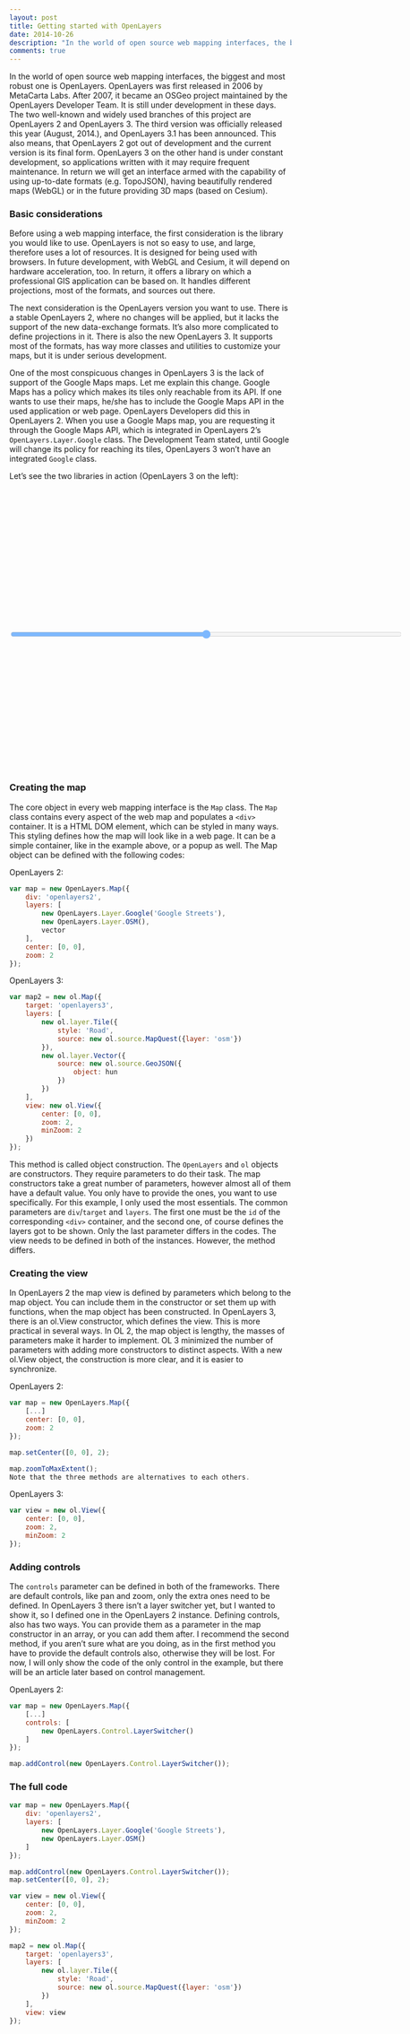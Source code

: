 ```yaml
---
layout: post
title: Getting started with OpenLayers
date: 2014-10-26
description: "In the world of open source web mapping interfaces, the biggest and most robust one is OpenLayers. OpenLayers was first released in 2006 by MetaCarta Labs. After 2007, it became an OSGeo project maintained by the OpenLayers Developer Team. It is still under development in these days. The two well-known and widely used branches of this project are OpenLayers 2 and OpenLayers 3. The third version was officially released this year (August, 2014.), and OpenLayers 3.1 has been announced. This also means, that OpenLayers 2 got out of development and the current version is its final form. OpenLayers 3 on the other hand is under constant development, so applications written with it may require frequent maintenance. In return we will get an interface armed with the capability of using up-to-date formats (e.g. TopoJSON), having beautifully rendered maps (WebGL) or in the future providing 3D maps (based on Cesium)."
comments: true
---
```

<link href="{{ site.baseurl }}/assets/css/ol-v3.0.0.css" rel="stylesheet" type="text/css" />
<style>
    .olControlAttribution {
        right : 0;
        bottom: 0;
        background: rgba(0, 60, 136, 0.3);
        padding: 2px 4px;
        border-radius: 5px 0 0 0;
        color: white;
    }
    .olControlAttribution a {
        color: white;
    }
    .olControlAttribution a:hover {
        color: #FF8000;
    }
    .olControlLayerSwitcher {
        right: 5px;
    }
    svg {
        max-height: initial;
    }
</style>
In the world of open source web mapping interfaces, the biggest and most robust one is OpenLayers. OpenLayers was first released in 2006 by MetaCarta Labs. After 2007, it became an OSGeo project maintained by the OpenLayers Developer Team. It is still under development in these days. The two well-known and widely used branches of this project are OpenLayers 2 and OpenLayers 3. The third version was officially released this year (August, 2014.), and OpenLayers 3.1 has been announced. This also means, that OpenLayers 2 got out of development and the current version is its final form. OpenLayers 3 on the other hand is under constant development, so applications written with it may require frequent maintenance. In return we will get an interface armed with the capability of using up-to-date formats (e.g. TopoJSON), having beautifully rendered maps (WebGL) or in the future providing 3D maps (based on Cesium).

### Basic considerations

Before using a web mapping interface, the first consideration is the library you would like to use. OpenLayers is not so easy to use, and large, therefore uses a lot of resources. It is designed for being used with browsers. In future development, with WebGL and Cesium, it will depend on hardware acceleration, too. In return, it offers a library on which a professional GIS application can be based on. It handles different projections, most of the formats, and sources out there.

The next consideration is the OpenLayers version you want to use. There is a stable OpenLayers 2, where no changes will be applied, but it lacks the support of the new data-exchange formats. It’s also more complicated to define projections in it. There is also the new OpenLayers 3. It supports most of the formats, has way more classes and utilities to customize your maps, but it is under serious development.

One of the most conspicuous changes in OpenLayers 3 is the lack of support of the Google Maps maps. Let me explain this change. Google Maps has a policy which makes its tiles only reachable from its API. If one wants to use their maps, he/she has to include the Google Maps API in the used application or web page. OpenLayers Developers did this in OpenLayers 2. When you use a Google Maps map, you are requesting it through the Google Maps API, which is integrated in OpenLayers 2’s `OpenLayers.Layer.Google` class. The Development Team stated, until Google will change its policy for reaching its tiles, OpenLayers 3 won’t have an integrated `Google` class.

Let’s see the two libraries in action (OpenLayers 3 on the left):


<div style="height: 500px; overflow: hidden; width: 700px;">
    <div id="openlayers2" style="height: 500px; position: absolute; width: 700px;"></div>
    <div id="openlayers3" style="height: 500px; position: absolute; width: 700px;"></div>
    <input id="slide" max="700" min="1" oninput="sliderChange(this.value)" style="opacity: 0.5; position: relative; top: 50%; width: 700px;" type="range" />
</div>

### Creating the map

The core object in every web mapping interface is the `Map` class. The `Map` class contains every aspect of the web map and populates a `<div>` container. It is a HTML DOM element, which can be styled in many ways. This styling defines how the map will look like in a web page. It can be a simple container, like in the example above, or a popup as well. The Map object can be defined with the following codes:

OpenLayers 2:

``` javascript
var map = new OpenLayers.Map({
    div: 'openlayers2',
    layers: [
        new OpenLayers.Layer.Google('Google Streets'),
        new OpenLayers.Layer.OSM(),
        vector
    ],
    center: [0, 0],
    zoom: 2
});
```

OpenLayers 3:

``` javascript
var map2 = new ol.Map({
    target: 'openlayers3',
    layers: [
        new ol.layer.Tile({
            style: 'Road',
            source: new ol.source.MapQuest({layer: 'osm'})
        }),
        new ol.layer.Vector({
            source: new ol.source.GeoJSON({
                object: hun
            })
        })
    ],
    view: new ol.View({
        center: [0, 0],
        zoom: 2,
        minZoom: 2
    })
});
```

This method is called object construction. The `OpenLayers` and `ol` objects are constructors. They require parameters to do their task. The map constructors take a great number of parameters, however almost all of them have a default value. You only have to provide the ones, you want to use specifically. For this example, I only used the most essentials. The common parameters are `div`/`target` and `layers`. The first one must be the `id` of the corresponding `<div>` container, and the second one, of course defines the layers got to be shown. Only the last parameter differs in the codes. The view needs to be defined in both of the instances. However, the method differs.

### Creating the view

In OpenLayers 2 the map view is defined by parameters which belong to the map object. You can include them in the constructor or set them up with functions, when the map object has been constructed. In OpenLayers 3, there is an ol.View constructor, which defines the view. This is more practical in several ways. In OL 2, the map object is lengthy, the masses of parameters make it harder to implement. OL 3 minimized the number of parameters with adding more constructors to distinct aspects. With a new ol.View object, the construction is more clear, and it is easier to synchronize.

OpenLayers 2:

``` javascript
var map = new OpenLayers.Map({
    [...]
    center: [0, 0],
    zoom: 2
});

map.setCenter([0, 0], 2);

map.zoomToMaxExtent();
Note that the three methods are alternatives to each others.
```

OpenLayers 3:

``` javascript
var view = new ol.View({
    center: [0, 0],
    zoom: 2,
    minZoom: 2
});
```

### Adding controls

The `controls` parameter can be defined in both of the frameworks. There are default controls, like pan and zoom, only the extra ones need to be defined. In OpenLayers 3 there isn’t a layer switcher yet, but I wanted to show it, so I defined one in the OpenLayers 2 instance. Defining controls, also has two ways. You can provide them as a parameter in the map constructor in an array, or you can add them after. I recommend the second method, if you aren’t sure what are you doing, as in the first method you have to provide the default controls also, otherwise they will be lost. For now, I will only show the code of the only control in the example, but there will be an article later based on control management.

OpenLayers 2:

``` javascript
var map = new OpenLayers.Map({
    [...]
    controls: [
        new OpenLayers.Control.LayerSwitcher()
    ]
});

map.addControl(new OpenLayers.Control.LayerSwitcher());
```

### The full code

``` javascript
var map = new OpenLayers.Map({
    div: 'openlayers2',
    layers: [
        new OpenLayers.Layer.Google('Google Streets'),
        new OpenLayers.Layer.OSM()
    ]
});

map.addControl(new OpenLayers.Control.LayerSwitcher());
map.setCenter([0, 0], 2);

var view = new ol.View({
    center: [0, 0],
    zoom: 2,
    minZoom: 2
});

map2 = new ol.Map({
    target: 'openlayers3',
    layers: [
        new ol.layer.Tile({
            style: 'Road',
            source: new ol.source.MapQuest({layer: 'osm'})
        })
    ],
    view: view
});
```

<script src="{{ site.baseurl }}/assets/js/OpenLayers/OpenLayers.js" type="text/javascript"></script>

<script src="{{ site.baseurl }}/assets/js/ol-v3.0.0.js" type="text/javascript"></script>

<script src="https://maps.google.com/maps/api/js?v=3&amp;sensor=false&amp;callback=check&amp;key=AIzaSyBXuctRWm0Po1lKBCQZnkAQz9wDU2UNGes" type="text/javascript"></script>

<script src="{{ site.baseurl }}/assets/js/getting-started-openlayers.js" type="text/javascript"></script>

